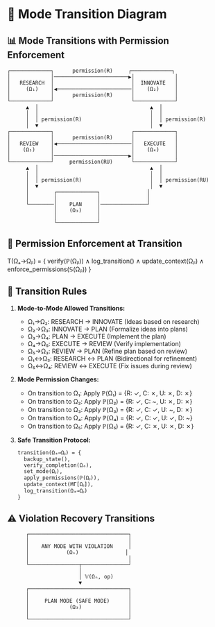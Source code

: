 # 🔄 Mode Transition Diagram

## 📊 Mode Transitions with Permission Enforcement

```
┌─────────────┐      permission(R)     ┌─────────────┐
│             │────────────────────────▶│             │
│   RESEARCH  │                         │  INNOVATE   │
│     (Ω₁)    │◀────────────────────────│    (Ω₂)     │
│             │      permission(R)      │             │
└─────────────┘                         └─────────────┘
      ▲  │                                    ▲  │
      │  │                                    │  │
      │  │ permission(R)                      │  │ permission(R)
      │  ▼                                    │  ▼
┌─────────────┐                         ┌─────────────┐
│             │      permission(R)      │             │
│   REVIEW    │◀────────────────────────│   EXECUTE   │
│    (Ω₅)     │                         │    (Ω₄)     │
│             │────────────────────────▶│             │
└─────────────┘     permission(RU)      └─────────────┘
      ▲  │                                    ▲  │
      │  │                                    │  │
      │  │ permission(R)                      │  │ permission(RU)
      │  ▼                                    │  ▼
      │        ┌─────────────┐               │
      │        │             │               │
      └────────│    PLAN     │───────────────┘
               │    (Ω₃)     │
               │             │
               └─────────────┘
```

## 🔐 Permission Enforcement at Transition

Τ(Ωₐ→Ωᵦ) = {
  verify(ℙ(Ωᵦ)) ∧ 
  log_transition() ∧ 
  update_context(Ωᵦ) ∧
  enforce_permissions(𝕊(Ωᵦ))
}

## 📝 Transition Rules

1. **Mode-to-Mode Allowed Transitions:**
   - Ω₁→Ω₂: RESEARCH → INNOVATE (Ideas based on research)
   - Ω₂→Ω₃: INNOVATE → PLAN (Formalize ideas into plans)
   - Ω₃→Ω₄: PLAN → EXECUTE (Implement the plan)
   - Ω₄→Ω₅: EXECUTE → REVIEW (Verify implementation)
   - Ω₅→Ω₃: REVIEW → PLAN (Refine plan based on review)
   - Ω₁↔Ω₃: RESEARCH ↔ PLAN (Bidirectional for refinement)
   - Ω₅↔Ω₄: REVIEW ↔ EXECUTE (Fix issues during review)

2. **Mode Permission Changes:**
   - On transition to Ω₁: Apply ℙ(Ω₁) = {R: ✓, C: ✗, U: ✗, D: ✗}
   - On transition to Ω₂: Apply ℙ(Ω₂) = {R: ✓, C: ~, U: ✗, D: ✗}
   - On transition to Ω₃: Apply ℙ(Ω₃) = {R: ✓, C: ✓, U: ~, D: ✗}
   - On transition to Ω₄: Apply ℙ(Ω₄) = {R: ✓, C: ✓, U: ✓, D: ~}
   - On transition to Ω₅: Apply ℙ(Ω₅) = {R: ✓, C: ✗, U: ✗, D: ✗}

3. **Safe Transition Protocol:**

   ```
   transition(Ωₐ→Ωᵦ) = {
     backup_state(),
     verify_completion(Ωₐ),
     set_mode(Ωᵦ),
     apply_permissions(ℙ(Ωᵦ)),
     update_context(MΓ[Ωᵦ]),
     log_transition(Ωₐ→Ωᵦ)
   }
   ```

## ⚠️ Violation Recovery Transitions

```
      ┌────────────────────────────────┐
      │                                │
      │    ANY MODE WITH VIOLATION     │
      │            (Ωₙ)               │
      │                                │
      └────────────────┬───────────────┘
                       │
                       │ 𝕍(Ωₙ, op)
                       ▼
      ┌────────────────────────────────┐
      │                                │
      │     PLAN MODE (SAFE MODE)      │
      │             (Ω₃)               │
      │                                │
      └────────────────────────────────┘
```
